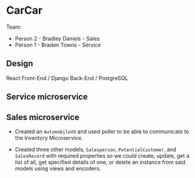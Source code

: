 # CarCar

Team:

* Person 2 - Bradley Daniels - Sales
* Person 1 - Braden Towns - Service

## Design

React Front-End / Django Back-End / PostgreSQL

## Service microservice

<!-- Explain your models and integration with the inventory
microservice, here. -->


## Sales microservice

- Created an `AutomobileVO` and used poller to be able to communicate to the Inventory Microservice.

- Created three other models, `Salesperson`, `PotentialCustomer`, and `SalesRecord` with required properties so we could create, update, get a list of all, get specified details of one, or delete an instance from said models using views and encoders.

